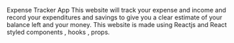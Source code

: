 Expense Tracker App This website will track your expense and income and record your expenditures and savings to give you a clear estimate of your balance left and your money. This website is made using Reactjs and React styled components , hooks , props.
